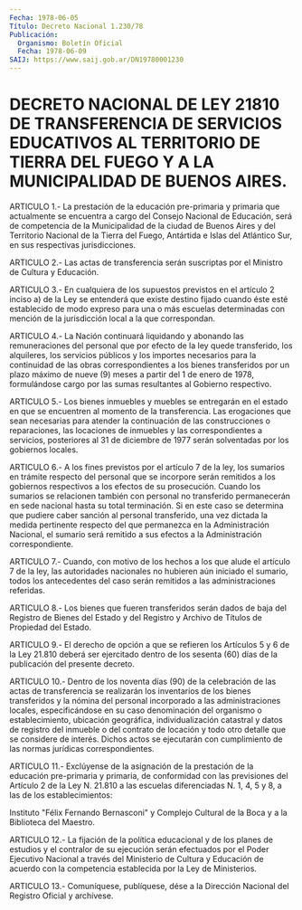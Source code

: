 ```yaml
---
Fecha: 1978-06-05
Título: Decreto Nacional 1.230/78
Publicación:
  Organismo: Boletín Oficial
  Fecha: 1978-06-09
SAIJ: https://www.saij.gob.ar/DN19780001230
---
```

# DECRETO NACIONAL DE LEY 21810 DE TRANSFERENCIA DE SERVICIOS EDUCATIVOS AL TERRITORIO DE TIERRA DEL FUEGO Y A LA MUNICIPALIDAD DE BUENOS AIRES.

<a id="1"></a>
ARTICULO  1.-  La  prestación  de  la educación pre-primaria y primaria que actualmente se encuentra a cargo  del Consejo Nacional de Educación, será de competencia de la Municipalidad  de la ciudad de  Buenos Aires y del Territorio Nacional de la Tierra del  Fuego, Antártida e Islas del Atlántico Sur, en sus respectivas jurisdicciones.

<a id="2"></a>
ARTICULO 2.- Las actas de transferencia serán suscriptas por el Ministro de Cultura y Educación.

<a id="3"></a>
ARTICULO  3.-  En  cualquiera de los supuestos previstos en el artículo 2 inciso a) de la  Ley  se  entenderá  que  existe destino fijado cuando éste esté establecido de modo expreso para  una o más escuelas  determinadas  con mención de la jurisdicción local  a  la que correspondan.

<a id="4"></a>
ARTICULO  4.-  La  Nación continuará liquidando y abonando las remuneraciones  del  personal  que  por  efecto  de  la  ley  quede transferido, los alquileres,  los servicios públicos y los importes necesarios para la continuidad  de las obras correspondientes a los bienes  transferidos por un plazo  máximo  de  nueve  (9)  meses  a partir del  1  de  enero  de 1978, formulándose cargo por las sumas resultantes al Gobierno respectivo.

<a id="5"></a>
ARTICULO 5.- Los bienes inmuebles y muebles se entregarán en el estado  en  que  se  encuentren al momento de la transferencia. Las erogaciones que sean necesarias  para  atender  la  continuación de las  construcciones o reparaciones, las locaciones de  inmuebles  y las correspondientes  a  servicios,  posteriores al 31 de diciembre de 1977 serán solventadas por los gobiernos locales.

<a id="6"></a>
ARTICULO 6.- A los fines previstos por el artículo 7 de la ley, los  sumarios  en  trámite  respecto  del personal que se incorpore serán remitidos a los gobiernos respectivos  a  los  efectos  de su prosecución.    Cuando  los  sumarios  se  relacionen  también  con personal no transferido  permanecerán  en  sede  nacional  hasta su total  terminación. Si en este caso se determina que pudiere  caber sanción   al  personal  transferido,  una  vez  dictada  la  medida pertinente   respecto  del  que  permanezca  en  la  Administración Nacional, el sumario será remitido a sus efectos a la Administración correspondiente.

<a id="7"></a>
ARTICULO  7.- Cuando, con motivo de los hechos a los que alude el artículo 7 de  la  ley,  las  autoridades nacionales no hubieren aún  iniciado el sumario, todos los  antecedentes  del  caso  serán remitidos a las administraciones referidas.

<a id="8"></a>
ARTICULO 8.- Los bienes que fueren transferidos serán dados de baja del  Registro de Bienes del Estado y del Registro y Archivo de Títulos de Propiedad del Estado.

<a id="9"></a>
ARTICULO  9.-  El  derecho  de  opción  a  que se refieren los Artículos  5 y 6 de la Ley 21.810 deberá ser ejercitado  dentro  de los sesenta  (60)  días  de  la  publicación  del presente decreto.

<a id="10"></a>
ARTICULO 10.- Dentro de los noventa días (90) de la celebración de las  actas de transferencia se realizarán los inventarios de los bienes transferidos  y  la  nómina  del  personal incorporado a las administraciones locales, especificándose  en  su caso denominación del organismo o establecimiento, ubicación geográfica, individualización catastral y datos de registro  del inmueble o del contrato  de  locación  y  todo  otro  detalle que se considere  de interés. Dichos actos se ejecutarán con  cumplimiento de las normas jurídicas correspondientes.

<a id="11"></a>
ARTICULO  11.- Exclúyense de la asignación de la prestación de la  educación pre-primaria  y  primaria,  de  conformidad  con  las previsiones  del  Artículo  2  de  la  Ley N. 21.810 a las escuelas diferenciadas  N.  1,  4,  5  y  8, a las de los  establecimientos:

Instituto "Félix Fernando Bernasconi"  y  Complejo  Cultural  de la Boca y a la Biblioteca del Maestro.

<a id="12"></a>
ARTICULO  12.- La fijación de la política educacional y de los planes de estudios  y el contralor de su ejecución serán efectuados por el Poder Ejecutivo  Nacional a través del Ministerio de Cultura y Educación de acuerdo con  la  competencia  establecida por la Ley de Ministerios.

<a id="13"></a>
ARTICULO  13.-  Comuníquese,  publíquese,  dése a la Dirección Nacional del Registro Oficial y archívese.
